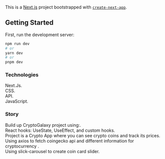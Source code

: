This is a [Next.js](https://nextjs.org/) project bootstrapped with [`create-next-app`](https://github.com/vercel/next.js/tree/canary/packages/create-next-app).

## Getting Started

First, run the development server:

```bash
npm run dev
# or
yarn dev
# or
pnpm dev
```

### Technologies

Next.Js.\
CSS.\
API.\
JavaScript.

### Story

Build up CryptoGalaxy project using:.\
React hooks: UseState, UseEffect, and custom hooks.\
Project is a Crypto App where you can see crypto coins and track its prices.\
Using axios to fetch coingecko api and different information for cryptocurrency .\
Using slick-carousel to create coin card slider.
